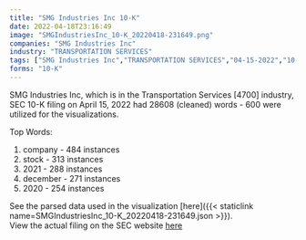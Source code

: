 ```yaml
---
title: "SMG Industries Inc 10-K"
date: 2022-04-18T23:16:49
image: "SMGIndustriesInc_10-K_20220418-231649.png"
companies: "SMG Industries Inc"
industry: "TRANSPORTATION SERVICES"
tags: ["SMG Industries Inc","TRANSPORTATION SERVICES","04-15-2022","10-K"]
forms: "10-K"
---
```

SMG Industries Inc, which is in the Transportation Services [4700] industry, SEC 10-K filing on April 15, 2022 had 28608 (cleaned) words - 600 were utilized for the visualizations.

Top Words:
1. company - 484 instances
2. stock - 313 instances
3. 2021 - 288 instances
4. december - 271 instances
5. 2020 - 254 instances


See the parsed data used in the visualization [here]({{< staticlink name=SMGIndustriesInc_10-K_20220418-231649.json >}}).  
View the actual filing on the SEC website [here](https://www.sec.gov/Archives/edgar/data/1426506/0001410578-22-000943.txt)